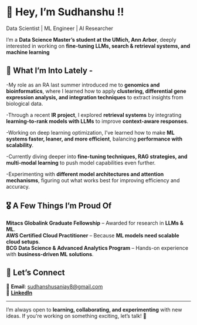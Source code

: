 # 👋 Hey, I’m Sudhanshu !!

Data Scientist | ML Engineer | AI Researcher

I’m a **Data Science Master’s student at the UMich, Ann Arbor**, deeply interested in working on **fine-tuning LLMs, search & retrieval systems, and machine learning**

## 🚀 What I’m Into Lately -  
-My role as an RA last summer introduced me to **genomics and bioinformatics**, where I learned how to apply **clustering, differential gene expression analysis, and integration techniques** to extract insights from biological data.  

-Through a recent **IR project**, I explored **retrieval systems** by integrating **learning-to-rank models with LLMs** to improve **context-aware responses**.  

-Working on deep learning optimization, I’ve learned how to make **ML systems faster, leaner, and more efficient**, balancing **performance with scalability**.  

-Currently diving deeper into **fine-tuning techniques, RAG strategies, and multi-modal learning** to push model capabilities even further.

-Experimenting with **different model architectures and attention mechanisms**, figuring out what works best for improving efficiency and accuracy.  


## 🎖️ A Few Things I’m Proud Of  
**Mitacs Globalink Graduate Fellowship** – Awarded for research in **LLMs & ML**.  
**AWS Certified Cloud Practitioner** – Because **ML models need scalable cloud setups**.  
**BCG Data Science & Advanced Analytics Program** – Hands-on experience with **business-driven ML solutions**.

## 💬 Let’s Connect  
📩 **Email**: sudhanshusanjay8@gmail.com  
🔗 [**LinkedIn**](https://www.linkedin.com/in/sudhanshu-agarwal/)  

---

I’m always open to **learning, collaborating, and experimenting** with new ideas. If you're working on something exciting, let’s talk! 🚀
